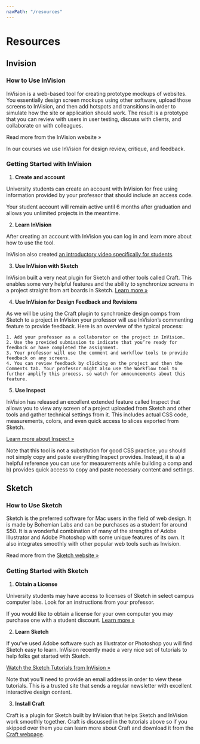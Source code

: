 ```yaml
---
navPath: "/resources"
---
```


# Resources

## Invision

### How to Use InVision

InVision is a web-based tool for creating prototype mockups of websites. You essentially design screen mockups using other software, upload those screens to InVision, and then add hotspots and transitions in order to simulate how the site or application should work. The result is a prototype that you can review with users in user testing, discuss with clients, and collaborate on with colleagues.

Read more from the InVision website »

In our courses we use InVision for design review, critique, and feedback.

### Getting Started with InVision

1. **Create and account**

  University students can create an account with InVision for free using information provided by your professor that should include an access code.

  Your student account will remain active until 6 months after graduation and allows you unlimited projects in the meantime.

2. **Learn InVision**

  After creating an account with InVision you can log in and learn more about how to use the tool.

  InVision also created [an introductory video specifically for students](https://invisionapp.wistia.com/medias/5daefdvykt).

3. **Use InVision with Sketch**

  InVision built a very neat plugin for Sketch and other tools called Craft. This enables some very helpful features and the ability to synchronize screens in a project straight from art boards in Sketch. [Learn more »](https://www.invisionapp.com/craft)

4. **Use InVision for Design Feedback and Revisions**

  As we will be using the Craft plugin to synchronize design comps from Sketch to a project in InVision your professor will use InVision’s commenting feature to provide feedback. Here is an overview of the typical process:

    1. Add your professor as a collaborator on the project in InVision.
    2. Use the provided submission to indicate that you’re ready for feedback or have completed the assignment.
    3. Your professor will use the comment and workflow tools to provide feedback on any screens.
    4. You can review feedback by clicking on the project and then the Comments tab. Your professor might also use the Workflow tool to further amplify this process, so watch for announcements about this feature.

5. **Use Inspect**

  InVision has released an excellent extended feature called Inspect that allows you to view any screen of a project uploaded from Sketch and other tools and gather technical settings from it. This includes actual CSS code, measurements, colors, and even quick access to slices exported from Sketch.

  [Learn more about Inspect »](https://support.invisionapp.com/hc/en-us/articles/207950906-Introduction-to-Inspect)

  Note that this tool is not a substitution for good CSS practice; you should not simply copy and paste everything Inspect provides. Instead, it is a) a helpful reference you can use for measurements while building a comp and b) provides quick access to copy and paste necessary content and settings.

## Sketch

### How to Use Sketch

Sketch is the preferred software for Mac users in the field of web design. It is made by Bohemian Labs and can be purchases as a student for around $50. It is a wonderful combination of many of the strengths of Adobe Illustrator and Adobe Photoshop with some unique features of its own. It also integrates smoothly with other popular web tools such as Invision.

Read more from the [Sketch website »](https://sketchapp.com/)

### Getting Started with Sketch

1. **Obtain a License**

  University students may have access to licenses of Sketch in select campus computer labs. Look for an instructions from your professor.

  If you would like to obtain a license for your own computer you may purchase one with a student discount. [Learn more »](https://www.sketch.com/store/edu/)

2. **Learn Sketch**

  If you’ve used Adobe software such as Illustrator or Photoshop you will find Sketch easy to learn. InVision recently made a very nice set of tutorials to help folks get started with Sketch.

  [Watch the Sketch Tutorials from InVision »](http://switchtosketchapp.com/)

  Note that you’ll need to provide an email address in order to view these tutorials. This is a trusted site that sends a regular newsletter with excellent interactive design content.

3. **Install Craft**

  Craft is a plugin for Sketch built by InVision that helps Sketch and InVision work smoothly together. Craft is discussed in the tutorials above so if you skipped over them you can learn more about Craft and download it from the [Craft webpage](https://www.invisionapp.com/craft).
